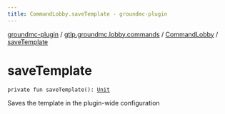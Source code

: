 ```yaml
---
title: CommandLobby.saveTemplate - groundmc-plugin
---
```


[groundmc-plugin](../../index.html) / [gtlp.groundmc.lobby.commands](../index.html) / [CommandLobby](index.html) / [saveTemplate](.)

# saveTemplate

`private fun saveTemplate(): `[`Unit`](https://kotlinlang.org/api/latest/jvm/stdlib/kotlin/-unit/index.html)

Saves the template in the plugin-wide configuration

